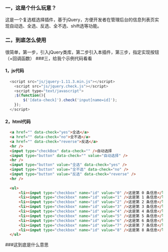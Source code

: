 ### 一，这是个什么玩意？
这是一个复选框选择插件，基于jQuery，方便开发者在管理后台的信息列表页实现自动选、全选、反选、全不选、shift选等功能。
### 二，到底怎么使用
很简单，第一步，引入jQuery类库，第二步引入本插件，第三步，指定实现按钮（+回调函数）
###三，给我个示例代码看看
####  1，js代码
```javascript
  <script src="js/jquery-1.11.3.min.js"></script>
	<script src="js/jquery.check.js"></script>
	<script type="text/javascript">
	;$(function(){
		$('[data-check]').check('input[name=id]');
	});
  </script>
  ```
####  2，html代码
  ```html
	<a href="" data-check="yes">全选</a>
	<a href="" data-check="no">全不选</a>
	<a href="" data-check="reverse">反选</a>
	<hr />
	<input type="checkBox" data-check="" />自动选择
	<input type="button" data-check="" value="自动选择" />
	<hr />
	<input type="button" value="全选" data-check="yes" />
	<input type="button" value="全不选" data-check="no" />
	<input type="button" value="反选" data-check="reverse" />
	<hr />
	
	<ul>
		<li><input type="checkbox" name="id" value="0" />这是第 0 条信息</li>
		<li><input type="checkbox" name="id" value="1" />这是第 1 条信息</li>
		<li><input type="checkbox" name="id" value="2" />这是第 2 条信息</li>
		<li><input type="checkbox" name="id" value="3" />这是第 3 条信息</li>
		<li><input type="checkbox" name="id" value="4" />这是第 4 条信息</li>
		<li><input type="checkbox" name="id" value="5" />这是第 5 条信息</li>
		<li><input type="checkbox" name="id" value="6" />这是第 6 条信息</li>
		<li><input type="checkbox" name="id" value="7" />这是第 7 条信息</li>
		<li><input type="checkbox" name="id" value="8" />这是第 8 条信息</li>
	</ul>

  ```
###这到底是什么意思
